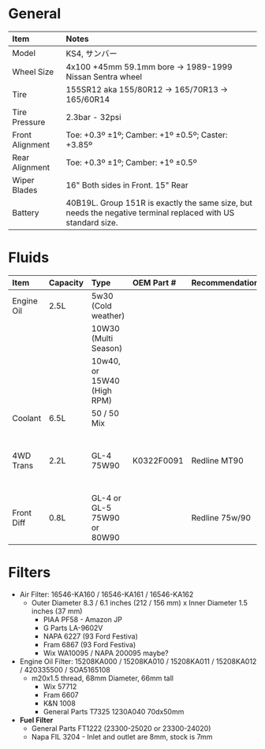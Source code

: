 # General
|Item                | Notes                                                                                                        |
|:-------------------|:-------------------------------------------------------------------------------------------------------------|
|Model               | KS4, サンバー                                                                                                 |
|Wheel Size          | 4x100 +45mm  59.1mm bore  ->  1989-1999 Nissan Sentra wheel                                                  |
|Tire	             | 155SR12 aka 155/80R12 ->  165/70R13  ->  165/60R14                                                           |
|Tire Pressure	     | 2.3bar - 32psi                                                                                               |
|Front Alignment     | Toe:  +0.3º ±1º;  Camber: +1º ±0.5º; Caster: +3.85º                                                          |
|Rear Alignment      | Toe:  +0.3º ±1º;  Camber: +1º ±0.5º                                                                          |
|Wiper Blades	     | 16"  Both sides in Front.  15" Rear                                                                          |
|Battery	         | 40B19L.  Group 151R is exactly the same size, but needs the negative terminal replaced with US standard size.|

# Fluids
| Item       | Capacity | Type                       | OEM Part # | Recommendation | Notes            |
|:-----------|:---------|:---------------------------|:-----------|:---------------|:-----------------|
| Engine Oil | 2.5L     | 5w30 (Cold weather)        |            |                | w/ filter change |
|            |          | 10W30 (Multi Season)       |            |                |                  |
|            |          | 10w40, or 15W40 (High RPM) |            |                |                  |
| Coolant    | 6.5L     | 50 / 50 Mix                |            |                |                  |             
| 4WD Trans  | 2.2L     | GL-4 75W90                 | K0322F0091 | Redline MT90   | Do *NOT* use GL-5 Trans has brass synchros |
| Front Diff | 0.8L     | GL-4 or GL-5 75W90 or 80W90|            | Redline 75w/90 |                  |

# Filters
- Air Filter: 16546-KA160 / 16546-KA161 / 16546-KA162
    - Outer Diameter 8.3 / 6.1 inches (212 / 156 mm) x Inner Diameter 1.5 inches (37 mm)
        - PIAA PF58 - Amazon JP
        - G Parts LA-9602V
        - NAPA 6227 (93 Ford Festiva)
        - Fram 6867 (93 Ford Festiva)
        - Wix WA10095 / NAPA 200095 maybe?
- Engine Oil Filter: 15208KA000 / 15208KA010 / 15208KA011 / 15208KA012 / 420335500 / SOA5165108
    - m20x1.5 thread, 68mm Diameter, 66mm tall
        - Wix 57712
        - Fram 6607
        - K&N 1008
        - General Parts T7325 1230A040 70dx50mm
- **Fuel Filter**
    - General Parts FT1222 (23300-25020 or 23300-24020)
    - Napa FIL 3204 - Inlet and outlet are 8mm, stock is 7mm